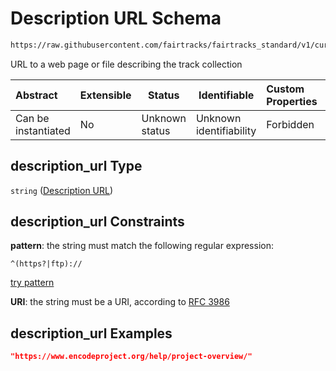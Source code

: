 # Description URL Schema

```txt
https://raw.githubusercontent.com/fairtracks/fairtracks_standard/v1/current/json/schema/fairtracks.schema.json#/properties/collection_info/properties/description_url
```

URL to a web page or file describing the track collection


| Abstract            | Extensible | Status         | Identifiable            | Custom Properties | Additional Properties | Access Restrictions | Defined In                                                                               |
| :------------------ | ---------- | -------------- | ----------------------- | :---------------- | --------------------- | ------------------- | ---------------------------------------------------------------------------------------- |
| Can be instantiated | No         | Unknown status | Unknown identifiability | Forbidden         | Allowed               | none                | [fairtracks.schema.json\*](../json/schema/fairtracks.schema.json "open original schema") |

## description_url Type

`string` ([Description URL](fairtracks-properties-track-collection-info-properties-description-url.md))

## description_url Constraints

**pattern**: the string must match the following regular expression: 

```regexp
^(https?|ftp)://
```

[try pattern](https://regexr.com/?expression=%5E(https%3F%7Cftp)%3A%2F%2F "try regular expression with regexr.com")

**URI**: the string must be a URI, according to [RFC 3986](https://tools.ietf.org/html/rfc4291 "check the specification")

## description_url Examples

```json
"https://www.encodeproject.org/help/project-overview/"
```
